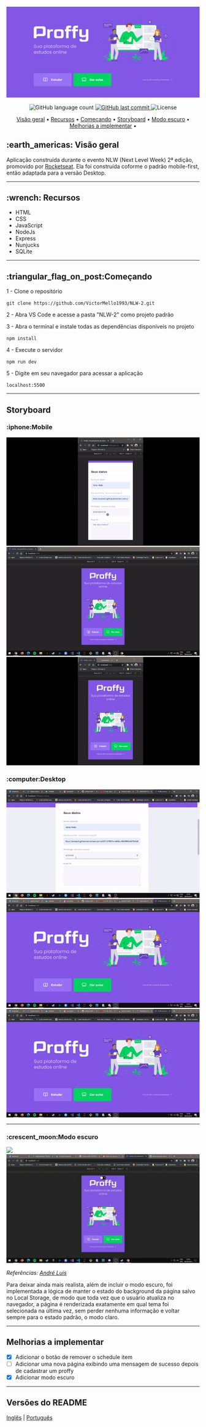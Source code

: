 ![](/public/images/Screenshot_1.png)


<p align="center">
  <img alt="GitHub language count" src="https://img.shields.io/github/languages/count/VictorMello1993/NLW-2?color=FF0000">
  
  <a href="https://github.com/VictorMello1993/FlappyBird/commits/master">
    <img alt="GitHub last commit" src="https://img.shields.io/github/last-commit/VictorMello1993/NLW-2?color=D3D3D3">
  </a> 
  
  <img alt="License" src="https://img.shields.io/badge/license-MIT-brightgreen">
   <a href="https://github.com/VictorMello1993/NLW-2/stargazers"></a>
</p>


<p align="center">
  <a href="#earth_americas-visão-geral">Visão geral</a> •
  <a href="#wrench-recursos">Recursos</a> •
  <a href="#triangular_flag_on_postcomeçando">Começando</a> •
  <a href="#storyboard">Storyboard</a> •
  <a href="#crescent_moonmodo-escuro">Modo escuro</a> •  
  <a href="#melhorias-a-implementar">Melhorias a implementar</a> •  
</p>


<h2>:earth_americas: Visão geral</h2>
<p>Aplicação construída durante o evento NLW (Next Level Week)  2ª edição, promovido por <a href="https://rocketseat.com.br/">Rocketseat</a>. Ela foi construída coforme o padrão mobile-first, então adaptada para a versão Desktop.<p>

---
  
<h2>:wrench: Recursos</h2>
<ul>
  <li>HTML</li>
  <li>CSS</li>
  <li>JavaScript</li>
  <li>NodeJs</li>
  <li>Express</li>
  <li>Nunjucks</li>
  <li>SQLite</li>
</ul>  

---

<h2>:triangular_flag_on_post:Começando</h2>

1 - Clone o repositório
```
git clone https://github.com/VictorMello1993/NLW-2.git
```
2 - Abra VS Code e acesse a pasta "NLW-2" como projeto padrão

3 - Abra o terminal e instale todas as dependências disponíveis no projeto
```
npm install
```
4 - Execute o servidor
```
npm run dev
```

5 - Digite em seu navegador para acessar a aplicação
```
localhost:5500
```

---

<h2>Storyboard</h2>
<h3>:iphone:Mobile</h3>

![](/public/images/proffyMobileGif1.gif)
![](/public/images/proffyMobileGif2.gif)
![](/public/images/proffyMobileGif3.gif)




<h3>:computer:Desktop</h3>

![](/public/images/proffyDesktop1.gif)
![](/public/images/proffyDesktop2.gif)
![](/public/images/proffyDesktop3.gif)



---



<h3>:crescent_moon:Modo escuro</h3>

![](/public/images/DarkModeGif2.gif)
![](/public/images/DarkModeMobileGif.gif)

<p><i>Referências: <a href="https://github.com/andrePereira11/maratonaDiscover">André Luís</a></i></p>

<p>Para deixar ainda mais realista, além de incluir o modo escuro, foi implementada a lógica de manter o estado do background da página salvo no Local Storage, de modo que toda vez que o usuário atualiza no navegador, a página é renderizada exatamente em qual tema foi selecionada na última vez, sem perder nenhuma informação e voltar sempre para o estado padrão, o modo claro.</p> 


---


##  Melhorias a implementar
- [x] Adicionar o botão de remover o schedule item
- [ ] Adicionar uma nova página exibindo uma mensagem de sucesso depois de cadastrar um proffy
- [x] Adicionar modo escuro

---
## Versões do README
<a href="/README.md">Inglês</a> | <a href="/README-PTBR.md">Português</a>
